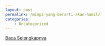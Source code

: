 ```yaml
---
layout: post
permalink: /mimpi-yang-berarti-akan-hamil/
categories:
    - Uncategorized
---
```


[Baca Selengkapnya](/02)